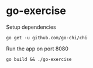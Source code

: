 # go-exercise

Setup dependencies

    go get -u github.com/go-chi/chi

Run the app on port 8080

    go build && ./go-exercise